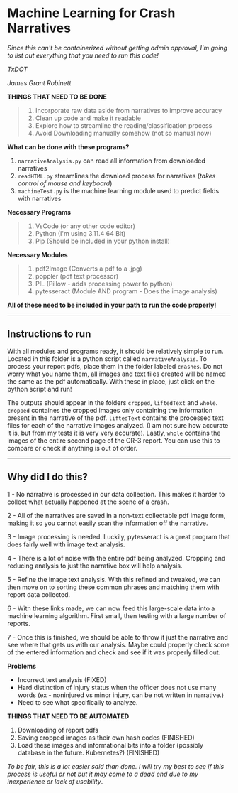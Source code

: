 # **Machine Learning for Crash Narratives**
*Since this can't be containerized without getting admin approval, I'm going to list out everything that you need to run this code!*

*TxDOT*

*James Grant Robinett*

**THINGS THAT NEED TO BE DONE**
> 1. Incorporate raw data aside from narratives to improve accuracy
> 2. Clean up code and make it readable
> 3. Explore how to streamline the reading/classification process
> 4. Avoid Downloading manually somehow (not so manual now)

**What can be done with these programs?**
1. `narrativeAnalysis.py` can read all information from downloaded narratives
2. `readHTML.py` streamlines the download process for narratives (*takes control of mouse and keyboard*)
3. `machineTest.py` is the machine learning module used to predict fields with narratives


**Necessary Programs**
> 1. VsCode (or any other code editor)
> 2. Python (I'm using 3.11.4 64 Bit)
> 3. Pip (Should be included in your python install)

**Necessary Modules**
> 1. pdf2Image (Converts a pdf to a .jpg)
> 2. poppler (pdf text processor)
> 3. PIL (Pillow - adds processing power to python)
> 4. pytesseract (Module AND program - Does the image analysis)

**All of these need to be included in your path to run the code properly!**

---

## Instructions to run

With all modules and programs ready, it should be relatively simple to run. Located in this folder is a python script called `narrativeAnalysis`. To process your report pdfs, place them in the folder labeled `crashes`. Do not worry what you name them, all images and text files created will be named the same as the pdf automatically. With these in place, just click on the python script and run!

The outputs should appear in the folders `cropped`, `liftedText` and `whole`. `cropped` containes the cropped images only containing the information present in the narrative of the pdf. `liftedText` contains the processed text files for each of the narrative images analyzed. (I am not sure how accurate it is, but from my tests it is very very accurate). Lastly, `whole` contains the images of the entire second page of the CR-3 report. You can use this to compare or check if anything is out of order.

---

## Why did I do this?

1 - No narrative is processed in our data collection. This makes it harder to collect what actually happened at the scene of a crash.

2 - All of the narratives are saved in a non-text collectable pdf image form, making it so you cannot easily scan the information off the narrative.

3 - Image processing is needed. Luckily, pytesseract is a great program that does fairly well with image text analysis.

4 - There is a lot of noise with the entire pdf being analyzed. Cropping and reducing analysis to just the narrative box will help analysis.

5 - Refine the image text analysis. With this refined and tweaked, we can then move on to sorting these common phrases and matching them with report data collected.

6 - With these links made, we can now feed this large-scale data into a machine learning algorithm. First small, then testing with a large number of reports.

7 - Once this is finished, we should be able to throw it just the narrative and see where that gets us with our analysis. Maybe could properly check some of the entered information and check and see if it was properly filled out.

**Problems**
- Incorrect text analysis (FIXED)
- Hard distinction of injury status when the officer does not use many words (ex - noninjured vs minor injury, can be not written in narrative.)
- Need to see what specifically to analyze.

**THINGS THAT NEED TO BE AUTOMATED**

1. Downloading of report pdfs
2. Saving cropped images as their own hash codes (FINISHED)
3. Load these images and informational bits into a folder (possibly database in the future. Kubernetes?) (FINISHED)


*To be fair, this is a lot easier said than done. I will try my best to see if this process is useful or not but it may come to a dead end due to my inexperience or lack of usability*.
